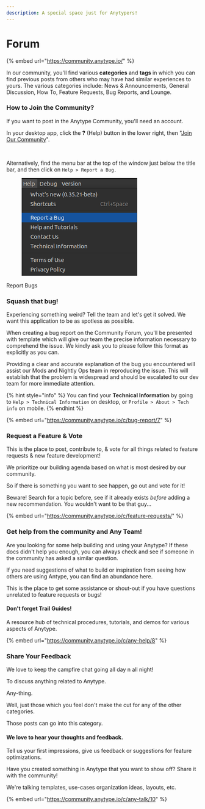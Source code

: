 ```yaml
---
description: A special space just for Anytypers!
---
```


# Forum

{% embed url="https://community.anytype.io/" %}

In our community, you'll find various **categories** and **tags** in which you can find previous posts from others who may have had similar experiences to yours. The various categories include: News & Announcements, General Discussion, How To, Feature Requests, Bug Reports, and Lounge.

### How to Join the Community?

If you want to post in the Anytype Community, you'll need an account.

In your desktop app, click the **?** (Help) button in the lower right, then "[Join Our Community](https://community.anytype.io/invites/sig5xTU4ZZ)".

<figure><img src="../../.gitbook/assets/Screenshot 2023-08-23 at 17.42.16.png" alt="" width="306"><figcaption></figcaption></figure>

Alternatively, find the menu bar at the top of the window just below the title bar, and then click on `Help > Report a Bug.`

<figure><img src="../../.gitbook/assets/image (45) (1).png" alt=""><figcaption></figcaption></figure>

Report Bugs

### Squash that bug!

Experiencing something weird? Tell the team and let's get it solved. We want this application to be as spotless as possible.

When creating a bug report on the Community Forum, you'll be presented with template which will give our team the precise information necessary to comprehend the issue. We kindly ask you to please follow this format as explicitly as you can.

Providing a clear and accurate explanation of the bug you encountered will assist our Mods and Nightly Ops team in reproducing the issue. This will establish that the problem is widespread and should be escalated to our dev team for more immediate attention.

{% hint style="info" %}
You can find your **Technical Information** by going to `Help > Technical Information` on desktop, or `Profile > About > Tech info` on mobile.
{% endhint %}

{% embed url="https://community.anytype.io/c/bug-report/7" %}

### Request a Feature & Vote

This is the place to post, contribute to, & vote for all things related to feature requests & new feature development!&#x20;

We prioritize our building agenda based on what is most desired by our community.&#x20;

So if there is something you want to see happen, go out and vote for it!

Beware! Search for a topic before, see if it already exists _before_ adding a new recommendation. You wouldn't want to be that guy...

{% embed url="https://community.anytype.io/c/feature-requests/" %}

### Get help from the community and Any Team!

Are you looking for some help building and using your Anytype? If these docs didn't help you enough, you can always check and see if someone in the community has asked a similar question.&#x20;

If you need suggestions of what to build or inspiration from seeing how others are using Antype, you can find an abundance here.&#x20;

This is the place to get some assistance or shout-out if you have questions unrelated to feature requests or bugs!

#### Don't forget Trail Guides!

A resource hub of technical procedures, tutorials, and demos for various aspects of Anytype.

{% embed url="https://community.anytype.io/c/any-help/8" %}

### Share Your Feedback

We love to keep the campfire chat going all day n all night!

To discuss anything related to Anytype.

Any-thing.

Well, just those which you feel don't make the cut for any of the other categories.

Those posts can go into this category.

#### We love to hear your thoughts and feedback.

Tell us your first impressions, give us feedback or suggestions for feature optimizations.

Have you created something in Anytype that you want to show off? Share it with the community!

We're talking templates, use-cases organization ideas, layouts, etc.

{% embed url="https://community.anytype.io/c/any-talk/10" %}

